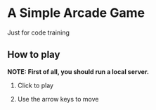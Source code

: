 # A Simple Arcade Game
Just for code training
## How to play
**NOTE: First of all, you should run a local server.**

1. Click to play

2. Use the arrow keys to move

